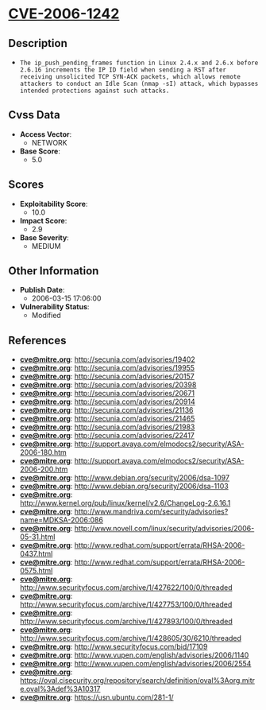 
# [CVE-2006-1242](http://secunia.com/advisories/19402)

## Description

- `The ip_push_pending_frames function in Linux 2.4.x and 2.6.x before 2.6.16 increments the IP ID field when sending a RST after receiving unsolicited TCP SYN-ACK packets, which allows remote attackers to conduct an Idle Scan (nmap -sI) attack, which bypasses intended protections against such attacks.`

## Cvss Data

- **Access Vector**:
  - NETWORK
- **Base Score**:
  - 5.0

## Scores

- **Exploitability Score**:
  - 10.0
- **Impact Score**:
  - 2.9
- **Base Severity**:
  - MEDIUM

## Other Information

- **Publish Date**:
  - 2006-03-15 17:06:00
- **Vulnerability Status**:
  - Modified

## References

- **cve@mitre.org**: http://secunia.com/advisories/19402
- **cve@mitre.org**: http://secunia.com/advisories/19955
- **cve@mitre.org**: http://secunia.com/advisories/20157
- **cve@mitre.org**: http://secunia.com/advisories/20398
- **cve@mitre.org**: http://secunia.com/advisories/20671
- **cve@mitre.org**: http://secunia.com/advisories/20914
- **cve@mitre.org**: http://secunia.com/advisories/21136
- **cve@mitre.org**: http://secunia.com/advisories/21465
- **cve@mitre.org**: http://secunia.com/advisories/21983
- **cve@mitre.org**: http://secunia.com/advisories/22417
- **cve@mitre.org**: http://support.avaya.com/elmodocs2/security/ASA-2006-180.htm
- **cve@mitre.org**: http://support.avaya.com/elmodocs2/security/ASA-2006-200.htm
- **cve@mitre.org**: http://www.debian.org/security/2006/dsa-1097
- **cve@mitre.org**: http://www.debian.org/security/2006/dsa-1103
- **cve@mitre.org**: http://www.kernel.org/pub/linux/kernel/v2.6/ChangeLog-2.6.16.1
- **cve@mitre.org**: http://www.mandriva.com/security/advisories?name=MDKSA-2006:086
- **cve@mitre.org**: http://www.novell.com/linux/security/advisories/2006-05-31.html
- **cve@mitre.org**: http://www.redhat.com/support/errata/RHSA-2006-0437.html
- **cve@mitre.org**: http://www.redhat.com/support/errata/RHSA-2006-0575.html
- **cve@mitre.org**: http://www.securityfocus.com/archive/1/427622/100/0/threaded
- **cve@mitre.org**: http://www.securityfocus.com/archive/1/427753/100/0/threaded
- **cve@mitre.org**: http://www.securityfocus.com/archive/1/427893/100/0/threaded
- **cve@mitre.org**: http://www.securityfocus.com/archive/1/428605/30/6210/threaded
- **cve@mitre.org**: http://www.securityfocus.com/bid/17109
- **cve@mitre.org**: http://www.vupen.com/english/advisories/2006/1140
- **cve@mitre.org**: http://www.vupen.com/english/advisories/2006/2554
- **cve@mitre.org**: https://oval.cisecurity.org/repository/search/definition/oval%3Aorg.mitre.oval%3Adef%3A10317
- **cve@mitre.org**: https://usn.ubuntu.com/281-1/
